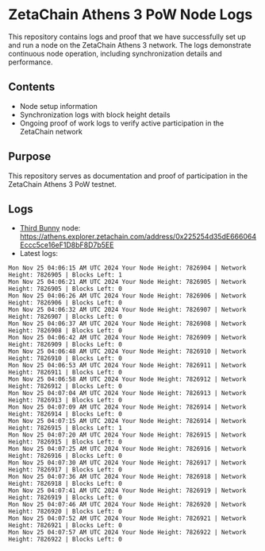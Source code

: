 # ZetaChain Athens 3 PoW Node Logs
This repository contains logs and proof that we have successfully set up and run a node on the ZetaChain Athens 3 network. The logs demonstrate continuous node operation, including synchronization details and performance.

## Contents
- Node setup information
- Synchronization logs with block height details
- Ongoing proof of work logs to verify active participation in the ZetaChain network

## Purpose
This repository serves as documentation and proof of participation in the ZetaChain Athens 3 PoW testnet.

## Logs

- [Third Bunny](https://thirdbunny.xyz/) node: https://athens.explorer.zetachain.com/address/0x225254d35dE666064Eccc5ce16eF1D8bF8D7b5EE
- Latest logs:
```
Mon Nov 25 04:06:15 AM UTC 2024 Your Node Height: 7826904 | Network Height: 7826905 | Blocks Left: 1
Mon Nov 25 04:06:21 AM UTC 2024 Your Node Height: 7826905 | Network Height: 7826905 | Blocks Left: 0
Mon Nov 25 04:06:26 AM UTC 2024 Your Node Height: 7826906 | Network Height: 7826906 | Blocks Left: 0
Mon Nov 25 04:06:32 AM UTC 2024 Your Node Height: 7826907 | Network Height: 7826907 | Blocks Left: 0
Mon Nov 25 04:06:37 AM UTC 2024 Your Node Height: 7826908 | Network Height: 7826908 | Blocks Left: 0
Mon Nov 25 04:06:42 AM UTC 2024 Your Node Height: 7826909 | Network Height: 7826909 | Blocks Left: 0
Mon Nov 25 04:06:48 AM UTC 2024 Your Node Height: 7826910 | Network Height: 7826910 | Blocks Left: 0
Mon Nov 25 04:06:53 AM UTC 2024 Your Node Height: 7826911 | Network Height: 7826911 | Blocks Left: 0
Mon Nov 25 04:06:58 AM UTC 2024 Your Node Height: 7826912 | Network Height: 7826912 | Blocks Left: 0
Mon Nov 25 04:07:04 AM UTC 2024 Your Node Height: 7826913 | Network Height: 7826913 | Blocks Left: 0
Mon Nov 25 04:07:09 AM UTC 2024 Your Node Height: 7826914 | Network Height: 7826914 | Blocks Left: 0
Mon Nov 25 04:07:15 AM UTC 2024 Your Node Height: 7826914 | Network Height: 7826915 | Blocks Left: 1
Mon Nov 25 04:07:20 AM UTC 2024 Your Node Height: 7826915 | Network Height: 7826915 | Blocks Left: 0
Mon Nov 25 04:07:25 AM UTC 2024 Your Node Height: 7826916 | Network Height: 7826916 | Blocks Left: 0
Mon Nov 25 04:07:30 AM UTC 2024 Your Node Height: 7826917 | Network Height: 7826917 | Blocks Left: 0
Mon Nov 25 04:07:36 AM UTC 2024 Your Node Height: 7826918 | Network Height: 7826918 | Blocks Left: 0
Mon Nov 25 04:07:41 AM UTC 2024 Your Node Height: 7826919 | Network Height: 7826919 | Blocks Left: 0
Mon Nov 25 04:07:46 AM UTC 2024 Your Node Height: 7826920 | Network Height: 7826920 | Blocks Left: 0
Mon Nov 25 04:07:52 AM UTC 2024 Your Node Height: 7826921 | Network Height: 7826921 | Blocks Left: 0
Mon Nov 25 04:07:57 AM UTC 2024 Your Node Height: 7826922 | Network Height: 7826922 | Blocks Left: 0
```
